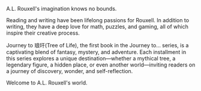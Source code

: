 A.L. Rouxell's imagination knows no bounds.

Reading and writing have been lifelong passions for Rouxell. In addition to writing, they have a deep love for math, puzzles, and gaming, all of which inspire their creative process. 

Journey to 琅玕(Tree of Life), the first book in the Journey to... series, is a captivating blend of fantasy, mystery, and adventure. Each installment in this series explores a unique destination—whether a mythical tree, a legendary figure, a hidden place, or even another world—inviting readers on a journey of discovery, wonder, and self-reflection.

Welcome to A.L. Rouxell's world.



